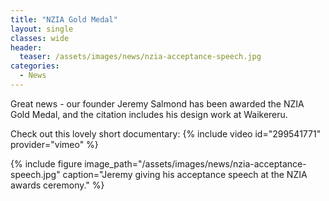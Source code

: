 ```yaml
---
title: "NZIA Gold Medal"
layout: single
classes: wide
header:
  teaser: /assets/images/news/nzia-acceptance-speech.jpg
categories:
  - News
---
```


Great news - our founder Jeremy Salmond has been awarded the NZIA Gold Medal, and the citation includes his design work at Waikereru.

Check out this lovely short documentary:
{% include video id="299541771" provider="vimeo" %}

{% include figure image_path="/assets/images/news/nzia-acceptance-speech.jpg" caption="Jeremy giving his acceptance speech at the NZIA awards ceremony." %}
